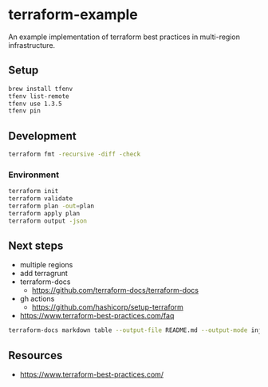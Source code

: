 # terraform-example

An example implementation of terraform best practices in multi-region infrastructure.

## Setup

```sh
brew install tfenv
tfenv list-remote
tfenv use 1.3.5
tfenv pin
```

## Development

```sh
terraform fmt -recursive -diff -check
```

### Environment

```sh
terraform init
terraform validate
terraform plan -out=plan
terraform apply plan
terraform output -json
```

## Next steps

- multiple regions
- add terragrunt
- terraform-docs
  - https://github.com/terraform-docs/terraform-docs
- gh actions
  - https://github.com/hashicorp/setup-terraform
- https://www.terraform-best-practices.com/faq

```sh
terraform-docs markdown table --output-file README.md --output-mode inject modules/storage
```

## Resources

- https://www.terraform-best-practices.com/

